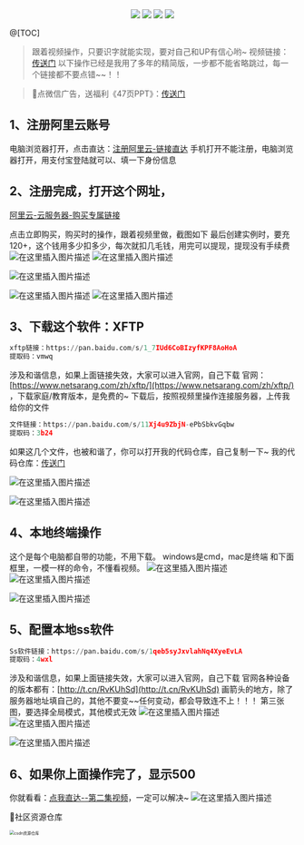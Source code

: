 <div align="center">
    <a href="https://github.com/zhaofeng092/python_auto_office"> <img src="https://badgen.net/badge/Github/%E7%A8%8B%E5%BA%8F%E5%91%98?icon=github&color=red"></a>
    <a href="http://t.cn/A6Gkrbzw"> <img src="https://badgen.net/badge/follow/%E5%85%AC%E4%BC%97%E5%8F%B7?icon=rss&color=green"></a>
    <a href="https://space.bilibili.com/259649365"> <img src="https://badgen.net/badge/pick/B%E7%AB%99?icon=dependabot&color=blue"></a>
    <a href="https://mp.weixin.qq.com/mp/appmsgalbum?__biz=MzkyMzIwOTgzMA==&action=getalbum&album_id=1861970403066249218&scene=173&from_msgid=2247484814&from_itemidx=1&count=3&nolastread=1#wechat_redirect"> <img src="https://badgen.net/badge/join/%E4%BA%A4%E6%B5%81%E7%BE%A4?icon=atom&color=yellow"></a>
</div>



@[TOC]

> 跟着视频操作，只要识字就能实现，要对自己和UP有信心哟~
> 视频链接：[传送门](https://www.bilibili.com/video/BV1VT4y1K7LQ)
> 以下操作已经是我用了多年的精简版，一步都不能省略跳过，每一个链接都不要点错~~！！


> 💖点微信广告，送福利《47页PPT》：[传送门](https://mp.weixin.qq.com/s/k4opXSWsgjBGpu8aUVetSw)

## 1、注册阿里云账号
电脑浏览器打开，点击直达：[注册阿里云-链接直达](https://www.aliyun.com/activity/daily/bestoffer?userCode=t6duaoe1)
手机打开不能注册，电脑浏览器打开，用支付宝登陆就可以、填一下身份信息

## 2、注册完成，打开这个网址，
[阿里云-云服务器-购买专属链接](https://www.aliyun.com/product/ecs?spm=5176.19720258.J_8058803260.72.50672c4aQPKLTC)

点击立即购买，购买时的操作，跟着视频里做，截图如下
最后创建实例时，要充120+，这个钱用多少扣多少，每次就扣几毛钱，用完可以提现，提现没有手续费
![在这里插入图片描述](https://img-blog.csdnimg.cn/20210116134008556.png?x-oss-process=image/watermark,type_ZmFuZ3poZW5naGVpdGk,shadow_10,text_aHR0cHM6Ly9ibG9nLmNzZG4ubmV0L3dlaXhpbl80MjMyMTUxNw==,size_16,color_FFFFFF,t_70)
![在这里插入图片描述](https://img-blog.csdnimg.cn/20210116134012550.png?x-oss-process=image/watermark,type_ZmFuZ3poZW5naGVpdGk,shadow_10,text_aHR0cHM6Ly9ibG9nLmNzZG4ubmV0L3dlaXhpbl80MjMyMTUxNw==,size_16,color_FFFFFF,t_70)

![在这里插入图片描述](https://img-blog.csdnimg.cn/20210116134017303.png)

![在这里插入图片描述](https://img-blog.csdnimg.cn/20210116134021289.png)
![在这里插入图片描述](https://img-blog.csdnimg.cn/20210116134024371.png?x-oss-process=image/watermark,type_ZmFuZ3poZW5naGVpdGk,shadow_10,text_aHR0cHM6Ly9ibG9nLmNzZG4ubmV0L3dlaXhpbl80MjMyMTUxNw==,size_16,color_FFFFFF,t_70)



## 3、下载这个软件：XFTP

```python
xftp链接：https://pan.baidu.com/s/1_7IUd6CoBIzyfKPF8AoHoA 
提取码：vmwq 
```
涉及和谐信息，如果上面链接失效，大家可以进入官网，自己下载
官网：[https://www.netsarang.com/zh/xftp/](https://www.netsarang.com/zh/xftp/) ，下载家庭/教育版本，是免费的~
下载后，按照视频里操作连接服务器，上传我给你的文件

```python
文件链接：https://pan.baidu.com/s/11Xj4u9ZbjN-ePbSbkvGqbw 
提取码：3b24 
```
如果这几个文件，也被和谐了，你可以打开我的代码仓库，自己复制一下~
我的代码仓库：[传送门](https://gitee.com/zhaofeng092/python_auto_office/tree/master/%E5%85%AC%E4%BC%97%E5%8F%B7/%E4%BA%91%E6%9C%8D%E5%8A%A1%E5%99%A8)

![在这里插入图片描述](https://img-blog.csdnimg.cn/2021011617093949.png)

![在这里插入图片描述](https://img-blog.csdnimg.cn/20210116134028782.png?x-oss-process=image/watermark,type_ZmFuZ3poZW5naGVpdGk,shadow_10,text_aHR0cHM6Ly9ibG9nLmNzZG4ubmV0L3dlaXhpbl80MjMyMTUxNw==,size_16,color_FFFFFF,t_70)
## 4、本地终端操作
这个是每个电脑都自带的功能，不用下载。
windows是cmd，mac是终端
和下面框里，一模一样的命令，不懂看视频。
![在这里插入图片描述](https://img-blog.csdnimg.cn/20210116134032392.png?x-oss-process=image/watermark,type_ZmFuZ3poZW5naGVpdGk,shadow_10,text_aHR0cHM6Ly9ibG9nLmNzZG4ubmV0L3dlaXhpbl80MjMyMTUxNw==,size_16,color_FFFFFF,t_70)
![在这里插入图片描述](https://img-blog.csdnimg.cn/20210116134035310.png?x-oss-process=image/watermark,type_ZmFuZ3poZW5naGVpdGk,shadow_10,text_aHR0cHM6Ly9ibG9nLmNzZG4ubmV0L3dlaXhpbl80MjMyMTUxNw==,size_16,color_FFFFFF,t_70)

![在这里插入图片描述](https://img-blog.csdnimg.cn/20210116134038741.png?x-oss-process=image/watermark,type_ZmFuZ3poZW5naGVpdGk,shadow_10,text_aHR0cHM6Ly9ibG9nLmNzZG4ubmV0L3dlaXhpbl80MjMyMTUxNw==,size_16,color_FFFFFF,t_70)



## 5、配置本地ss软件

```python
Ss软件链接：https://pan.baidu.com/s/1qeb5syJxvlahNq4XyeEvLA 
提取码：4wxl 
```
涉及和谐信息，如果上面链接失效，大家可以进入官网，自己下载
官网各种设备的版本都有：[http://t.cn/RvKUhSd](http://t.cn/RvKUhSd)
画箭头的地方，除了服务器地址填自己的，其他不要变~~任何变动，都会导致连不上！！！
第三张图，要选择全局模式，其他模式无效
![在这里插入图片描述](https://img-blog.csdnimg.cn/20210116134042214.png?x-oss-process=image/watermark,type_ZmFuZ3poZW5naGVpdGk,shadow_10,text_aHR0cHM6Ly9ibG9nLmNzZG4ubmV0L3dlaXhpbl80MjMyMTUxNw==,size_16,color_FFFFFF,t_70)
![在这里插入图片描述](https://img-blog.csdnimg.cn/20210116144127823.png?x-oss-process=image/watermark,type_ZmFuZ3poZW5naGVpdGk,shadow_10,text_aHR0cHM6Ly9ibG9nLmNzZG4ubmV0L3dlaXhpbl80MjMyMTUxNw==,size_16,color_FFFFFF,t_70)

![在这里插入图片描述](https://img-blog.csdnimg.cn/20210116144034745.png?x-oss-process=image/watermark,type_ZmFuZ3poZW5naGVpdGk,shadow_10,text_aHR0cHM6Ly9ibG9nLmNzZG4ubmV0L3dlaXhpbl80MjMyMTUxNw==,size_16,color_FFFFFF,t_70)
## 6、如果你上面操作完了，显示500
你就看看：[点我直达--第二集视频](https://www.bilibili.com/video/BV1VT4y1K7LQ?p=2)，一定可以解决~
![在这里插入图片描述](https://img-blog.csdnimg.cn/20210117225338826.jpg?x-oss-process=image/watermark,type_ZmFuZ3poZW5naGVpdGk,shadow_10,text_aHR0cHM6Ly9ibG9nLmNzZG4ubmV0L3dlaXhpbl80MjMyMTUxNw==,size_16,color_FFFFFF,t_70#pic_center)

 📱社区资源仓库

<img src="https://img-blog.csdnimg.cn/20201231105911656.jpg?x-oss-process=image/watermark,type_ZmFuZ3poZW5naGVpdGk,shadow_10,text_aHR0cHM6Ly9ibG9nLmNzZG4ubmV0L3dlaXhpbl80MjMyMTUxNw==,size_16,color_FFFFFF,t_70#pic_center" alt="csdn资源仓库" style="zoom:50%;" />